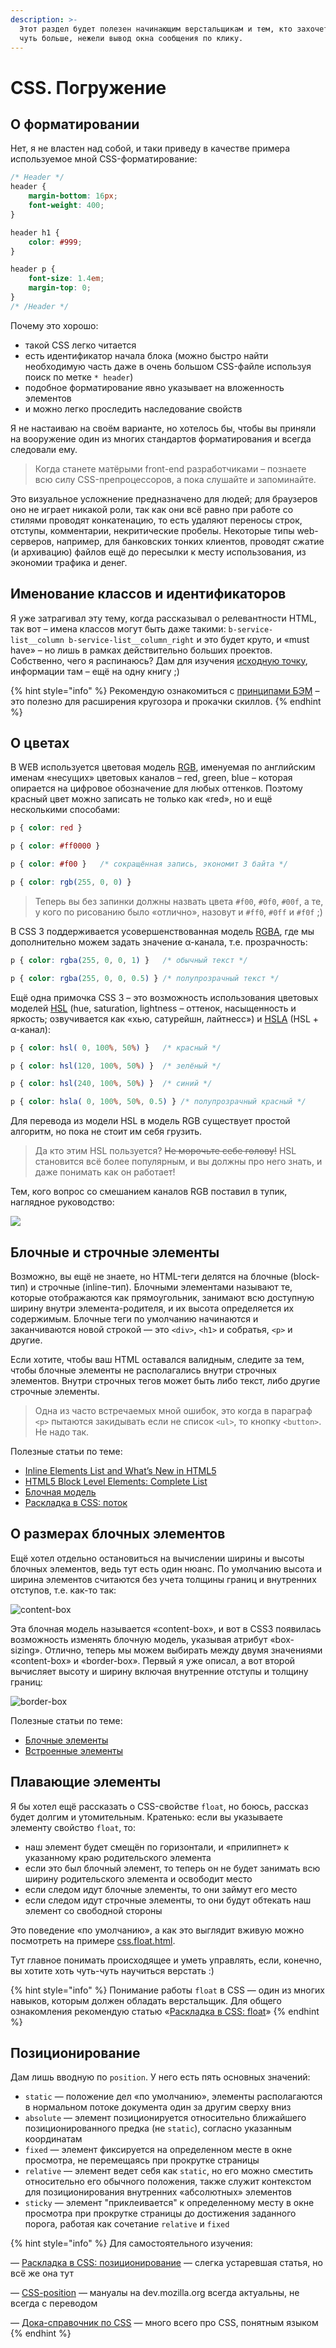 ```yaml
---
description: >-
  Этот раздел будет полезен начинающим верстальщикам и тем, кто захочет сделать
  чуть больше, нежели вывод окна сообщения по клику.
---
```


# CSS. Погружение

## О форматировании <a href="#codestyle" id="codestyle"></a>

Нет, я не властен над собой, и таки приведу в качестве примера используемое мной CSS-форматирование:

```css
/* Header */
header {
    margin-bottom: 16px;
    font-weight: 400;
}

header h1 {
    color: #999;
}

header p {
    font-size: 1.4em;
    margin-top: 0;
}
/* /Header */
```

Почему это хорошо:

* такой CSS легко читается
* есть идентификатор начала блока (можно быстро найти необходимую часть даже в очень большом CSS-файле используя поиск по метке `* header`)
* подобное форматирование явно указывает на вложенность элементов
* и можно легко проследить наследование свойств

Я не настаиваю на своём варианте, но хотелось бы, чтобы вы приняли на вооружение один из многих стандартов форматирования и всегда следовали ему.

> Когда станете матёрыми front-end разработчиками – познаете всю силу CSS-препроцессоров, а пока слушайте и запоминайте.

Это визуальное усложнение предназначено для людей; для браузеров оно не играет никакой роли, так как они всё равно при работе со стилями проводят конкатенацию, то есть удаляют переносы строк, отступы, комментарии, некритические пробелы. Некоторые типы web-серверов, например, для банковских тонких клиентов, проводят сжатие (и архивацию) файлов ещё до пересылки к месту использования, из экономии трафика и денег.

## Именование классов и идентификаторов <a href="#naming-convention" id="naming-convention"></a>

Я уже затрагивал эту тему, когда рассказывал о релевантности HTML, так вот – имена классов могут быть даже такими: `b-service-list__column b-service-list__column_right` и это будет круто, и «must have» – но лишь в рамках действительно больших проектов. Собственно, чего я распинаюсь? Дам для изучения [исходную точку](https://ru.bem.info/methodology/), информации там – ещё на одну книгу ;)

{% hint style="info" %}
Рекомендую ознакомиться с [принципами БЭМ](https://ru.bem.info/methodology/) – это полезно для расширения кругозора и прокачки скиллов.
{% endhint %}

## О цветах <a href="#css-colors" id="css-colors"></a>

В WEB используется цветовая модель [RGB](https://www.w3.org/TR/css-color-3/#rgb-color), именуемая по английским именам «несущих» цветовых каналов – red, green, blue – которая опирается на цифровое обозначение для любых оттенков. Поэтому красный цвет можно записать не только как «red», но и ещё несколькими способами:

```css
p { color: red }

p { color: #ff0000 }

p { color: #f00 }   /* сокращённая запись, экономит 3 байта */

p { color: rgb(255, 0, 0) }
```

> Теперь вы без запинки должны назвать цвета `#f00`, `#0f0`, `#00f`, а те, у кого по рисованию было «отлично», назовут и `#ff0`, `#0ff` и `#f0f` ;)

В CSS 3 поддерживается усовершенствованная модель [RGBA](https://www.w3.org/TR/css-color-3/#rgba-color), где мы дополнительно можем задать значение α-канала, т.е. прозрачность:

```css
p { color: rgba(255, 0, 0, 1) }   /* обычный текст */

p { color: rgba(255, 0, 0, 0.5) } /* полупрозрачный текст */
```

Ещё одна примочка CSS 3 – это возможность использования цветовых моделей [HSL](https://www.w3.org/TR/css-color-3/#hsl-color) (hue, saturation, lightness – оттенок, насыщенность и яркость; озвучивается как «хью, сатурейшн, лайтнесс») и [HSLA](https://www.w3.org/TR/css-color-3/#hsla-color) (HSL + α-канал):

```css
p { color: hsl( 0, 100%, 50%) }   /* красный */

p { color: hsl(120, 100%, 50%) }  /* зелёный */

p { color: hsl(240, 100%, 50%) }  /* синий */

p { color: hsla( 0, 100%, 50%, 0.5) } /* полупрозрачный красный */
```

Для перевода из модели HSL в модель RGB существует простой алгоритм, но пока не стоит им себя грузить.

> Да кто этим HSL пользуется? ~~Не морочьте себе голову!~~ HSL становится всё более популярным, и вы должны про него знать, и даже понимать как он работает!

Тем, кого вопрос со смешанием каналов RGB поставил в тупик, наглядное руководство:

![](../assets/img/colors.gif)

## Блочные и строчные элементы <a href="#block-and-inline" id="block-and-inline"></a>

Возможно, вы ещё не знаете, но HTML-теги делятся на блочные (block-тип) и строчные (inline-тип). Блочными элементами называют те, которые отображаются как прямоугольник, занимают всю доступную ширину внутри элемента-родителя, и их высота определяется их содержимым. Блочные теги по умолчанию начинаются и заканчиваются новой строкой — это `<div>`, `<h1>` и собратья, `<p>` и другие.

Если хотите, чтобы ваш HTML оставался валидным, следите за тем, чтобы блочные элементы не располагались внутри строчных элементов. Внутри строчных тегов может быть либо текст, либо другие строчные элементы.

> Одна из часто встречаемых мной ошибок, это когда в параграф `<p>` пытаются закидывать если не список `<ul>`, то кнопку `<button>`.  Не надо так.&#x20;

Полезные статьи по теме:

* [Inline Elements List and What’s New in HTML5](https://www.tutorialchip.com/tutorials/inline-elements-list-whats-new-in-html5/)
* [HTML5 Block Level Elements: Complete List](https://www.tutorialchip.com/tutorials/html5-block-level-elements-complete-list/)
* [Блочная модель](https://doka.guide/css/box-model/)
* [Раскладка в CSS: поток](https://softwaremaniacs.org/blog/2005/08/27/css-layout-flow/)

## О размерах блочных элементов <a href="#size" id="size"></a>

Ещё хотел отдельно остановиться на вычислении ширины и высоты блочных элементов, ведь тут есть один нюанс. По умолчанию высота и ширина элементов считаются без учета толщины границ и внутренних отступов, т.е. как-то так:

![content-box](../assets/img/box-height-1.png)

Эта блочная модель называется «content-box», и вот в CSS3 появилась возможность изменять блочную модель, указывая атрибут «box-sizing». Отлично, теперь мы можем выбирать между двумя значениями «content-box» и «border-box». Первый я уже описал, а вот второй вычисляет высоту и ширину включая внутренние отступы и толщину границ:

![border-box](../assets/img/box-height-2.png)

Полезные статьи по теме:

* [Блочные элементы](https://htmlbook.ru/content/blochnye-elementy)
* [Встроенные элементы](https://htmlbook.ru/content/vstroennye-elementy)

## Плавающие элементы <a href="#float" id="float"></a>

Я бы хотел ещё рассказать о CSS-свойстве `float`, но боюсь, рассказ будет долгим и утомительным. Кратенько: если вы указываете элементу свойство `float`, то:

* наш элемент будет смещён по горизонтали, и «прилипнет» к указанному краю родительского элемента
* если это был блочный элемент, то теперь он не будет занимать всю ширину родительского элемента и освободит место
* если следом идут блочные элементы, то они займут его место
* если следом идут строчные элементы, то они будут обтекать наш элемент со свободной стороны

Это поведение «по умолчанию», а как это выглядит вживую можно посмотреть на примере [css.float.html](https://anton.shevchuk.name/book/code/css.float.html).

Тут главное понимать происходящее и уметь управлять, если, конечно, вы хотите хоть чуть-чуть научиться верстать :)

{% hint style="info" %}
Понимание работы `float` в CSS — один из многих навыков, которым должен обладать верстальщик. Для общего ознакомления рекомендую статью «[Раскладка в CSS: float](https://softwaremaniacs.org/blog/2005/12/01/css-layout-float/)»
{% endhint %}

## Позиционирование <a href="#position" id="position"></a>

Дам лишь вводную по `position`. У него есть пять основных значений:

* `static` — положение дел «по умолчанию», элементы располагаются в нормальном потоке документа один за другим сверху вниз
* `absolute` — элемент позиционируется относительно ближайшего позиционированного предка (не `static`), согласно указанным координатам
* `fixed` — элемент фиксируется на определенном месте в окне просмотра, не перемещаясь при прокрутке страницы
* `relative` — элемент ведет себя как `static`, но его можно сместить относительно его обычного положения, также служит контекстом для позиционирования внутренних «абсолютных» элементов
* `sticky` — элемент "приклеивается" к определенному месту в окне просмотра при прокрутке страницы до достижения заданного порога, работая как сочетание `relative` и `fixed`

{% hint style="info" %}
Для самостоятельного изучения:

— [Раскладка в CSS: позиционирование](http://softwaremaniacs.org/blog/2005/08/03/css-layout-positioning/) — слегка устаревшая статья, но всё же она тут

— [CSS-position](https://developer.mozilla.org/ru/docs/Web/CSS/position) — мануалы на dev.mozilla.org всегда актуальны, не всегда с переводом

— [Дока-справочник по CSS](https://doka.guide/css/) — много всего про CSS, понятным языком
{% endhint %}
